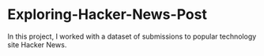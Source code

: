 # Exploring-Hacker-News-Post
In this project, I worked with a dataset of submissions to popular technology site Hacker News. 
